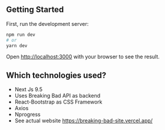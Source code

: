 
## Getting Started

First, run the development server:

```bash
npm run dev
# or
yarn dev
```

Open [http://localhost:3000](http://localhost:3000) with your browser to see the result.

## Which technologies used? 

- Next Js 9.5
- Uses Breaking Bad API as backend
- React-Bootstrap as CSS Framework
- Axios 
- Nprogress
- See actual website https://breaking-bad-site.vercel.app/

